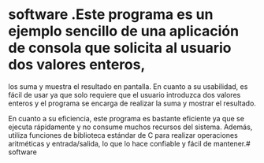 # software .Este programa es un ejemplo sencillo de una aplicación de consola que solicita al usuario dos valores enteros, 
los suma y muestra el resultado en pantalla. En cuanto a su usabilidad, es fácil de usar ya que solo requiere que el usuario introduzca dos valores enteros y
el programa se encarga de realizar la suma y mostrar el resultado.

En cuanto a su eficiencia, este programa es bastante eficiente ya que se ejecuta rápidamente y no consume muchos recursos del sistema. 
Además, utiliza funciones de biblioteca estándar de C para realizar operaciones aritméticas y entrada/salida, lo que lo hace confiable y fácil de mantener.# software

